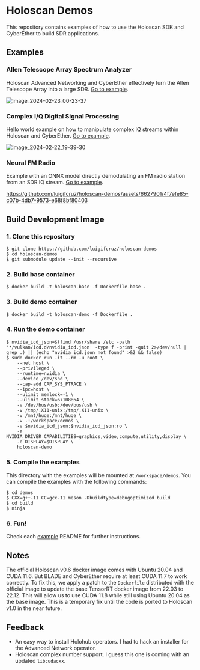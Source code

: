 # Holoscan Demos
This repository contains examples of how to use the Holoscan SDK and CyberEther to build SDR applications.

## Examples

### Allen Telescope Array Spectrum Analyzer
Holoscan Advanced Networking and CyberEther effectively turn the Allen Telescope Array into a large SDR. [Go to example](./examples/ata_spectrum_analyzer/).

![image_2024-02-23_00-23-37](https://github.com/luigifcruz/holoscan-demos/assets/6627901/58633943-a826-4df5-8346-2543f20ae32b)

### Complex I/Q Digital Signal Processing
Hello world example on how to manipulate complex IQ streams within Holoscan and CyberEther. [Go to example](./examples/iq_dsp/).

![image_2024-02-22_19-39-30](https://github.com/luigifcruz/holoscan-demos/assets/6627901/8cd4f3af-b924-40b7-8217-0478ede6305b)

### Neural FM Radio
Example with an ONNX model directly demodulating an FM radio station from an SDR IQ stream. [Go to example](./examples/neural_fm_radio/).

https://github.com/luigifcruz/holoscan-demos/assets/6627901/4f7efe85-c07b-4db7-9573-e68f8bf80403

## Build Development Image

### 1. Clone this repository
```
$ git clone https://github.com/luigifcruz/holoscan-demos
$ cd holoscan-demos
$ git submodule update --init --recursive
```

### 2. Build base container
```
$ docker build -t holoscan-base -f Dockerfile-base .
```

### 3. Build demo container
```
$ docker build -t holoscan-demo -f Dockerfile .
```

### 4. Run the demo container
```
$ nvidia_icd_json=$(find /usr/share /etc -path '*/vulkan/icd.d/nvidia_icd.json' -type f -print -quit 2>/dev/null | grep .) || (echo "nvidia_icd.json not found" >&2 && false)
$ sudo docker run -it --rm -u root \
    --net host \
    --privileged \
    --runtime=nvidia \
    --device /dev/snd \
    --cap-add CAP_SYS_PTRACE \
    --ipc=host \
    --ulimit memlock=-1 \
    --ulimit stack=67108864 \
    -v /dev/bus/usb:/dev/bus/usb \
    -v /tmp/.X11-unix:/tmp/.X11-unix \
    -v /mnt/huge:/mnt/huge \
    -v .:/workspace/demos \
    -v $nvidia_icd_json:$nvidia_icd_json:ro \
    -e NVIDIA_DRIVER_CAPABILITIES=graphics,video,compute,utility,display \
    -e DISPLAY=$DISPLAY \
    holoscan-demo
```

### 5. Compile the examples
This directory with the examples will be mounted at `/workspace/demos`. You can compile the examples with the following commands:
```
$ cd demos
$ CXX=g++-11 CC=gcc-11 meson -Dbuildtype=debugoptimized build
$ cd build
$ ninja
```

### 6. Fun!
Check each [example](#examples) README for further instructions.

## Notes
The official Holoscan v0.6 docker image comes with Ubuntu 20.04 and CUDA 11.6. But BLADE and CyberEther require at least CUDA 11.7 to work correctly. To fix this, we apply a patch to the `Dockerfile` distributed with the official image to update the base TensorRT docker image from 22.03 to 22.12. This will allow us to use CUDA 11.8 while still using Ubuntu 20.04 as the base image. This is a temporary fix until the code is ported to Holoscan v1.0 in the near future.

## Feedback
- An easy way to install Holohub operators. I had to hack an installer for the Advanced Network operator.
- Holoscan complex number support. I guess this one is coming with an updated `libcudacxx`.
